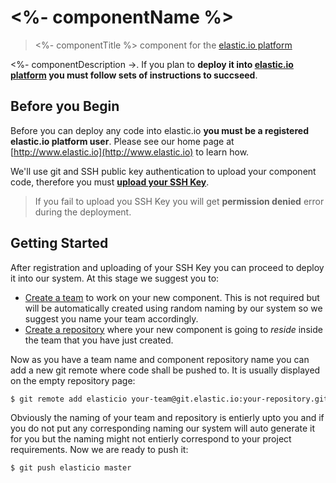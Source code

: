 # <%- componentName %>
> <%- componentTitle %> component for the [elastic.io platform](http://www.elastic.io "elastic.io platform")

<%- componentDescription ->. If you plan to **deploy it into [elastic.io platform](http://www.elastic.io "elastic.io platform") you must follow sets of instructions to succseed**. 

## Before you Begin

Before you can deploy any code into elastic.io **you must be a registered elastic.io platform user**. Please see our home page at [http://www.elastic.io](http://www.elastic.io) to learn how. 

We'll use git and SSH public key authentication to upload your component code, therefore you must **[upload your SSH Key](http://docs.elastic.io/docs/ssh-key)**. 

> If you fail to upload you SSH Key you will get **permission denied** error during the deployment.

## Getting Started

After registration and uploading of your SSH Key you can proceed to deploy it into our system. At this stage we suggest you to:
* [Create a team](http://docs.elastic.io/docs/teams) to work on your new component. This is not required but will be automatically created using random naming by our system so we suggest you name your team accordingly.
* [Create a repository](http://docs.elastic.io/docs/component-repositories) where your new component is going to *reside* inside the team that you have just created.

Now as you have a team name and component repository name you can add a new git remote where code shall be pushed to. It is usually displayed on the empty repository page:

```bash
$ git remote add elasticio your-team@git.elastic.io:your-repository.git
```

Obviously the naming of your team and repository is entierly upto you and if you do not put any corresponding naming our system will auto generate it for you but the naming might not entierly correspond to your project requirements.
Now we are ready to push it:

```bash
$ git push elasticio master
```
